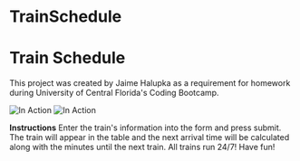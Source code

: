 # TrainSchedule

# Train Schedule
This project was created by Jaime Halupka as a requirement for homework during University of Central Florida's Coding
Bootcamp. 

![In Action](/assets/screenshot1 "In Action")
![In Action](/assets/screenshot2 "In Action")

**Instructions**
Enter the train's information into the form and press submit. The train will appear in the table and the next arrival time will be calculated along with the minutes until the next train. All trains run 24/7! Have fun!

